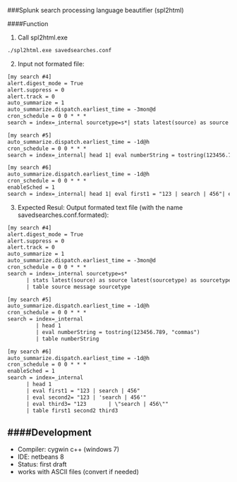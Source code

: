 ###Splunk search processing language beautifier (spl2html)

####Function

1) Call spl2html.exe  
 
```cmd
./spl2html.exe savedsearches.conf
```

2) Input not formated file:

```txt
[my search #4]
alert.digest_mode = True
alert.suppress = 0
alert.track = 0
auto_summarize = 1
auto_summarize.dispatch.earliest_time = -3mon@d
cron_schedule = 0 0 * * *
search = index=_internal sourcetype=s*| stats latest(source) as source latest(sourcetype) as sourcetype by message| table source message sourcetype

[my search #5]
auto_summarize.dispatch.earliest_time = -1d@h
cron_schedule = 0 0 * * *
search = index=_internal| head 1| eval numberString = tostring(123456.789, "commas")| table numberString

[my search #6]
auto_summarize.dispatch.earliest_time = -1d@h
cron_schedule = 0 0 * * *
enableSched = 1
search = index=_internal| head 1| eval first1 = "123 | search | 456"| eval second2= "123 | 'search | 456'"| eval third3= "123       | \"search | 456\""| table first1 second2 third3
```

3) Expected Resul: Output formated text file (with the name savedsearches.conf.formated):

```txt
[my search #4]
alert.digest_mode = True
alert.suppress = 0
alert.track = 0
auto_summarize = 1
auto_summarize.dispatch.earliest_time = -3mon@d
cron_schedule = 0 0 * * *
search = index=_internal sourcetype=s*
      | stats latest(source) as source latest(sourcetype) as sourcetype by message
      | table source message sourcetype

[my search #5]
auto_summarize.dispatch.earliest_time = -1d@h
cron_schedule = 0 0 * * *
search = index=_internal
         | head 1
         | eval numberString = tostring(123456.789, "commas") 
         | table numberString

[my search #6]
auto_summarize.dispatch.earliest_time = -1d@h
cron_schedule = 0 0 * * *
enableSched = 1
search = index=_internal
      | head 1
      | eval first1 = "123 | search | 456"
      | eval second2= "123 | 'search | 456'"
      | eval third3= "123       | \"search | 456\""
      | table first1 second2 third3
```

####Development
-----------
- Compiler: cygwin c++ (windows 7)
- IDE:      netbeans 8 
- Status:   first draft
- works with ASCII files (convert if needed)


